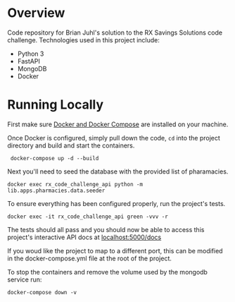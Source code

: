 # Overview
Code repository for Brian Juhl's solution to the RX Savings Solutions code challenge. Technologies used 
in this project include: 

- Python 3
- FastAPI
- MongoDB
- Docker

# Running Locally
First make sure [Docker and Docker Compose](https://docs.docker.com/get-docker/) are installed on your machine. 

Once Docker is configured, simply pull down the code, ```cd``` into the project directory and build and start the containers.

``` docker-compose up -d --build```

Next you'll need to seed the database with the provided list of pharamacies. 

```docker exec rx_code_challenge_api python -m lib.apps.pharmacies.data.seeder```

To ensure everything has been configured properly, run the project's tests.

```docker exec -it rx_code_challenge_api green -vvv -r```

The tests should all pass and you should now be able to access this project's interactive API docs at [localhost:5000/docs](http://localhost:5000/docs)

If you woud like the project to map to a different port, this can be modified in the docker-compose.yml file 
at the root of the project. 

To stop the containers and remove the volume used by the mongodb service run:

```docker-compose down -v```